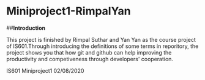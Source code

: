 # Miniproject1-RimpalYan

##**Introduction**

This project is finished by Rimpal Suthar and Yan Yan as the course project of IS601.Through introducing the definitions of some terms in reporitory, the project shows you that how git and github can help improving the productivity and competiveness through developers' cooperation.

IS601 Miniproject1 02/08/2020
